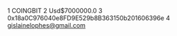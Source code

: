  1 COINGBIT 
 2 Usd$7000000.0
 3 0x18a0C976040e8FD9E529b8B363150b201606396e
 4 gislainelophes@gmail.com 
